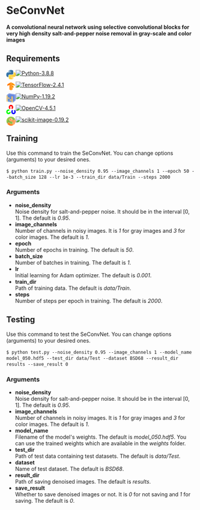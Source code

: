 # SeConvNet
 
**A convolutional neural network using selective convolutional blocks for very high density salt-and-pepper noise removal in gray-scale and color images**

## Requirements

<a href="#"><img alt="Python" align="left" height="25" width="25" src="figs/python.jpg"></a> [![Python-3.8.8](https://img.shields.io/badge/Python-3.8.8-blue.svg)](##)

<a href="#"><img alt="TensorFlow" align="left" height="25" width="25" src="figs/tf.png"></a> [![TensorFlow-2.4.1](https://img.shields.io/badge/TensorFlow-2.4.1-blue.svg)](##)

<a href="#"><img alt="NumPy" align="left" height="25" width="25" src="figs/numpy.jpg"></a> [![NumPy-1.19.2](https://img.shields.io/badge/NumPy-1.19.2-blue.svg)](##)

<a href="#"><img alt="OpenCV" align="left" height="25" width="25" src="figs/OpenCV.png"></a> [![OpenCV-4.5.1](https://img.shields.io/badge/OpenCV-4.5.1-blue.svg)](##)

<a href="#"><img alt="scikit-image" align="left" height="25" width="25" src="figs/scikit-image.png"></a> [![scikit-image-0.19.2](https://img.shields.io/badge/scikit--image-0.19.2-blue.svg)](##)

<!---Matplotlib <img align="left" height="25" src="figs/matplotlib.png"> --->

## Training
Use this command to train the SeConvNet. You can change options (arguments) to your desired ones.
```
$ python train.py --noise_density 0.95 --image_channels 1 --epoch 50 --batch_size 128 --lr 1e-3 --train_dir data/Train --steps 2000
```
### Arguments
- **noise_density** <br />
Noise density for salt-and-pepper noise. It should be in the interval [0, 1]. The default is *0.95*.
- **image_channels** <br />
Number of channels in noisy images. It is *1* for gray images and *3* for color images. The default is *1*.
- **epoch** <br />
Number of epochs in training. The default is *50*.
- **batch_size** <br />
Number of batches in training. The default is *1*.
- **lr** <br />
Initial learning for Adam optimizer. The default is *0.001*.
- **train_dir** <br />
Path of training data. The default is *data/Train*.
- **steps** <br />
Number of steps per epoch in training. The default is *2000*.

## Testing
Use this command to test the SeConvNet. You can change options (arguments) to your desired ones.
```
$ python test.py --noise_density 0.95 --image_channels 1 --model_name model_050.hdf5 --test_dir data/Test --dataset BSD68 --result_dir results --save_result 0
```
### Arguments
- **noise_density** <br />
Noise density for salt-and-pepper noise. It should be in the interval [0, 1]. The default is *0.95*.
- **image_channels** <br />
Number of channels in noisy images. It is *1* for gray images and *3* for color images. The default is *1*.
- **model_name** <br />
Filename of the model's weights. The default is *model_050.hdf5*. You can use the trained weights which are available in the *weights* folder.
- **test_dir** <br />
Path of test data containing test datasets. The default is *data/Test*.
- **dataset** <br />
Name of test dataset. The default is *BSD68*.
- **result_dir** <br />
Path of saving denoised images. The default is *results*.
- **save_result** <br />
Whether to save denoised images or not. It is *0* for not saving and *1* for saving. The default is *0*.

<!---## This repository contains the python codes for the implementation of the paper "[A convolutional neural network using selective convolutional blocks for very high density salt-and-pepper noise removal in gray-scale and color images](https://doi.org/10.1007/s12652-022-03747-7)".

Citation
Rafiee, A.A., Farhang, M. A convolutional neural network using selective convolutional blocks for very high density salt-and-pepper noise removal in gray-scale and color images. *Journal* (2022). https://doi.org/

[Download citation](https://)


### DOI
https://doi.org/

## Abstract
... --->
